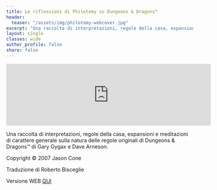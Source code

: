 ```yaml
---
title: Le riflessioni di Philotomy su Dungeons & Dragons™
header:
  teaser: "/assets/img/philotomy-webcover.jpg"
excerpt: "Una raccolta di interpretazioni, regole della casa, espansioni e meditazioni di carattere generale sulla natura delle regole originali di Dungeons & Dragons™"
layout: single
classes: wide
author_profile: false
share: false
---
```


<iframe frameborder="0" src="https://itch.io/embed/1078079" width="552" height="167"><a href="https://ita-translation-alliance.itch.io/le-riflessioni-di-philotomy">Le riflessioni di Philotomy by Italian Translation Alliance</a></iframe>

Una raccolta di interpretazioni, regole della casa, espansioni e meditazioni di carattere generale sulla natura delle regole originali di Dungeons & Dragons™ di Gary Gygax e Dave Arneson.

Copyright © 2007 Jason Cone

Traduzione di Roberto Bisceglie

Versione WEB [QUI](https://italian-translation-alliance.github.io/philotomy/)